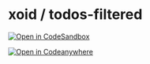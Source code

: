 # xoid / todos-filtered
[![Open in CodeSandbox](https://img.shields.io/badge/Open%20in-CodeSandbox-blue?style=flat&colorA=4f2eb3&colorB=4f2eb3&logo=codesandbox)](https://githubbox.com/xoidlabs/xoid/tree/master/examples/todos-filtered)

[![Open in Codeanywhere](https://codeanywhere.com/img/open-in-codeanywhere-btn.svg)](https://app.codeanywhere.com/#https://github.com/xoidlabs/xoid)